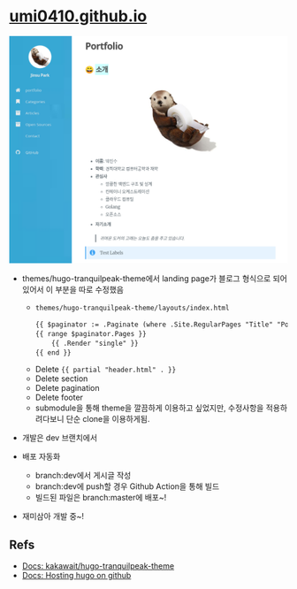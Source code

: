 # [umi0410.github.io](https://umi0410.github.io)
![README_preview.png](README_preview.png)
* themes/hugo-tranquilpeak-theme에서 landing page가 블로그 형식으로 되어있어서 이 부분을 따로 수정했음
  * `themes/hugo-tranquilpeak-theme/layouts/index.html`
    ```html
    {{ $paginator := .Paginate (where .Site.RegularPages "Title" "Portfolio") }}
    {{ range $paginator.Pages }}
        {{ .Render "single" }}
    {{ end }}
    ```
  * Delete `{{ partial "header.html" . }}`
  * Delete section
  * Delete pagination
  * Delete footer
  * submodule을 통해 theme을 깔끔하게 이용하고 싶었지만, 수정사항을 적용하려다보니 단순 clone을 이용하게됨.

* 개발은 dev 브랜치에서
* 배포 자동화
  * branch:dev에서 게시글 작성
  * branch:dev에 push할 경우 Github Action을 통해 빌드
  * 빌드된 파일은 branch:master에 배포~!
* 재미삼아 개발 중~!

## Refs

* [Docs: kakawait/hugo-tranquilpeak-theme](https://github.com/kakawait/hugo-tranquilpeak-theme/blob/master/docs/user.md)
* [Docs: Hosting hugo on github](https://gohugo.io/hosting-and-deployment/hosting-on-github/)
